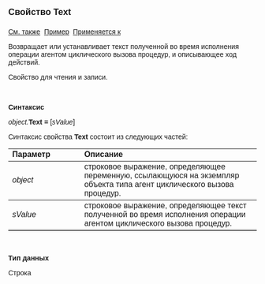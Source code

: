 <html>
<head>
<title>Агент циклического вызова процедур\Text</title>
</head>

<body>

<p><strong><font size="4" face="Arial">Свойство Text<br>
<br>
</font></strong><font face="Arial"><a href="../AsCallBackOnTimer.html">
См. также</a>&nbsp;
<a href="../../Examples/E_AsCallBackOnTimer.html">Пример</a>&nbsp; <a href="../AsCallBackOnTimer.html">
Применяется к</a></font></p>

<p><font face="Arial">Возвращает или устанавливает текст полученной во 
время исполнения операции агентом циклического вызова процедур, и описывающее 
ход действий</font><font face="Arial">.</font></p>

<p><font face="Arial">Свойство для чтения и записи.</font></p>

<p class="label">&nbsp;</p>

<p class="label"><font face="Arial"><b>Синтаксис</b></font></p>

<p><font face="Arial"><em>object.</em><strong>Text = </strong>[<em>sValue</em>]</font></p>

<p><font face="Arial">Синтаксис свойства
<strong>Text</strong>
состоит из следующих частей:</font></p>

<table border="1" cellPadding="5" cols="2" frame="below" rules="rows">
<TBODY>
  <tr vAlign="top">
    <td class="label" width="29%"><font face="Arial"><b>Параметр</b></font></td>
    <td class="label" width="71%"><font face="Arial"><strong>Описание</strong></font></td>
  </tr>
  <tr>
    <td width="29%"><em><font face="Arial">object</font></em></td>
    <td width="71%"><font face="Arial">строковое выражение, 
	определяющее переменную, ссылающуюся на экземпляр объекта типа агент 
	циклического вызова процедур.</font></td>
  </tr>
  <tr>
    <td width="29%"><em><font face="Arial">sValue</font></em></td>
    <td width="71%"><font face="Arial">строковое выражение, 
	определяющее текст </font><font face="Arial">
	полученной во время исполнения операции агентом циклического вызова процедур.</font></td>
  </tr>
</TBODY>
</table>
<p class="label">&nbsp;</p>
<p class="label"><font face="Arial"><b>Тип данных</b></font></p>
<p><font face="Arial">Строка</font></p>
</body>
</html>
